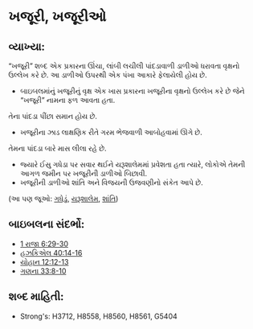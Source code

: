 # ખજૂરી, ખજૂરીઓ 

## વ્યાખ્યા: 

“ખજૂરી” શબ્દ એક પ્રકારના ઊંચા, લાંબી લચીલી પાંદડાવાળી ડાળીઓ ધરાવતા વૃક્ષનો ઉલ્લેખ કરે છે. આ ડાળીઓ ઉપરથી એક પંખા આકારે ફેલાયેલી હોય છે.

* બાઇબલમાંનું ખજૂરીનું વૃક્ષ એક ખાસ પ્રકારના ખજૂરીના વૃક્ષનો ઉલ્લેખ કરે છે જેને “ખજૂરી” નામના ફળ આવતા હતા.

તેના પાંદડા પીંછા સમાન હોય છે.

* ખજૂરીના ઝાડ લાક્ષણિક રીતે ગરમ ભેજવાળી આબોહવામાં ઊગે છે.

તેમના પાંદડા બારે માસ લીલા રહે છે.

* જ્યારે ઈસુ ગધેડા પર સવાર થઈને યરૂશાલેમમાં પ્રવેશતા હતા ત્યારે, લોકોએ તેમની આગળ જમીન પર ખજૂરીની ડાળીઓ બિછાવી.
* ખજૂરીની ડાળીઓ શાંતિ અને વિજયની ઉજવણીનો સંકેત આપે છે.

(આ પણ જૂઓ: [ગધેડું](../other/donkey.md), [યરૂશાલેમ](../names/jerusalem.md), [શાંતિ](../other/peace.md))

## બાઇબલના સંદર્ભો: 

* [1 રાજા 6:29-30](rc://gu/tn/help/1ki/06/29)
* [હઝકિએલ 40:14-16](rc://gu/tn/help/ezk/40/14)
* [યોહાન 12:12-13](rc://gu/tn/help/jhn/12/12)
* [ગણના 33:8-10](rc://gu/tn/help/num/33/08)

## શબ્દ માહિતી: 

* Strong's: H3712, H8558, H8560, H8561, G5404
